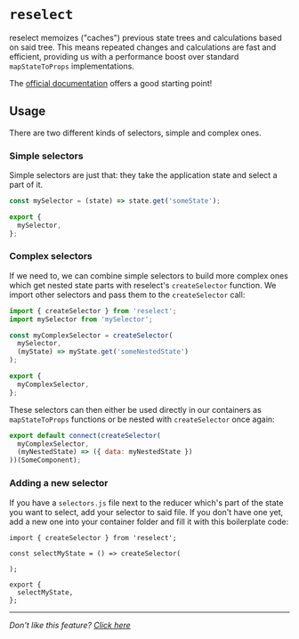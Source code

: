 # `reselect`

reselect memoizes ("caches") previous state trees and calculations based on said
tree. This means repeated changes and calculations are fast and efficient,
providing us with a performance boost over standard `mapStateToProps`
implementations.

The [official documentation](https://github.com/reactjs/reselect)
offers a good starting point!

## Usage

There are two different kinds of selectors, simple and complex ones.

### Simple selectors

Simple selectors are just that: they take the application state and select a
part of it.

```javascript
const mySelector = (state) => state.get('someState');

export {
  mySelector,
};
```

### Complex selectors

If we need to, we can combine simple selectors to build more complex ones which
get nested state parts with reselect's `createSelector` function. We import other
selectors and pass them to the `createSelector` call:

```javascript
import { createSelector } from 'reselect';
import mySelector from 'mySelector';

const myComplexSelector = createSelector(
  mySelector,
  (myState) => myState.get('someNestedState')
);

export {
  myComplexSelector,
};
```

These selectors can then either be used directly in our containers as
`mapStateToProps` functions or be nested with `createSelector` once again:

```javascript
export default connect(createSelector(
  myComplexSelector,
  (myNestedState) => ({ data: myNestedState })
))(SomeComponent);
```

### Adding a new selector

If you have a `selectors.js` file next to the reducer which's part of the state
you want to select, add your selector to said file. If you don't have one yet,
add a new one into your container folder and fill it with this boilerplate code:

```JS
import { createSelector } from 'reselect';

const selectMyState = () => createSelector(

);

export {
  selectMyState,
};
```

---

_Don't like this feature? [Click here](remove.md)_
